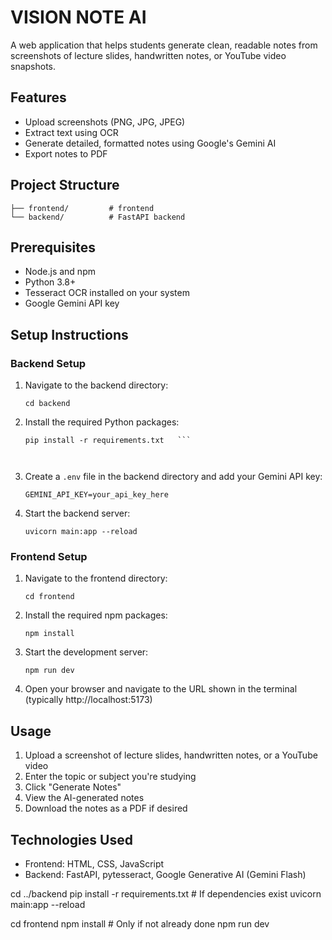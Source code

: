 # VISION NOTE AI

A web application that helps students generate clean, readable notes from screenshots of lecture slides, handwritten notes, or YouTube video snapshots.

## Features

- Upload screenshots (PNG, JPG, JPEG)
- Extract text using OCR
- Generate detailed, formatted notes using Google's Gemini AI
- Export notes to PDF

## Project Structure

```
├── frontend/         # frontend
└── backend/          # FastAPI backend
```

## Prerequisites

- Node.js and npm
- Python 3.8+
- Tesseract OCR installed on your system
- Google Gemini API key

## Setup Instructions

### Backend Setup

1. Navigate to the backend directory:

   ```
   cd backend
   ```

2. Install the required Python packages:

   ```
   pip install -r requirements.txt   ```



3. Create a `.env` file in the backend directory and add your Gemini API key:

   ```
   GEMINI_API_KEY=your_api_key_here
   ```

4. Start the backend server:
   ```
   uvicorn main:app --reload
   ```

### Frontend Setup

1. Navigate to the frontend directory:

   ```
   cd frontend
   ```

2. Install the required npm packages:

   ```
   npm install
   ```

3. Start the development server:

   ```
   npm run dev
   ```

4. Open your browser and navigate to the URL shown in the terminal (typically http://localhost:5173)

## Usage

1. Upload a screenshot of lecture slides, handwritten notes, or a YouTube video
2. Enter the topic or subject you're studying
3. Click "Generate Notes"
4. View the AI-generated notes
5. Download the notes as a PDF if desired

## Technologies Used

- Frontend: HTML, CSS, JavaScript 
- Backend: FastAPI, pytesseract, Google Generative AI (Gemini Flash)

cd ../backend
pip install -r requirements.txt   # If dependencies exist
uvicorn main:app --reload    

cd frontend
npm install     # Only if not already done
npm run dev
